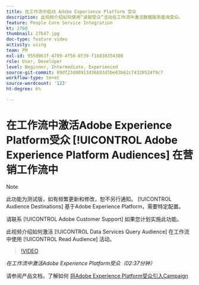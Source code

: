 ```yaml
---
title: 在工作流中启动 Adobe Experience Platform 受众
description: 此视频介绍如何使用“读取受众”活动在工作流中激活数据服务查询受众。
feature: People Core Service Integration
kt: 2760
thumbnail: 27647.jpg
doc-type: feature video
activity: using
team: PM
exl-id: 955d063f-4709-4f56-8f39-f1b838354300
role: User, Developer
level: Beginner, Intermediate, Experienced
source-git-commit: 89df23d00913d36b93d3be03b62c74320524f9c7
workflow-type: tm+mt
source-wordcount: '123'
ht-degree: 6%

---
```


# 在工作流中激活Adobe Experience Platform受众 [!UICONTROL Adobe Experience Platform Audiences] 在营销工作流中

>[!NOTE]
>
>此功能为测试版，如有频繁更新和修改，恕不另行通知。 [!UICONTROL Audience Destinations] 基于Adobe Experience Platform，需要特定配置。
>
>请联系 [!UICONTROL Adobe Customer Support] 如果您计划实施此功能。

此视频介绍如何激活 [!UICONTROL Data Services Query Audience] 在工作流中使用 [!UICONTROL Read Audience] 活动。

>[!VIDEO](https://video.tv.adobe.com/v/27647?quality=12&learn=on)

*在工作流中激活Adobe Experience Platform受众（02:37分钟）*

请参阅产品文档，了解如何 [将Adobe Experience Platform受众引入Campaign](https://experienceleague.adobe.com/docs/campaign-standard/using/integrating-with-adobe-cloud/adobe-experience-platform/aep-sources-destinations/ingest-aep-data.html)
